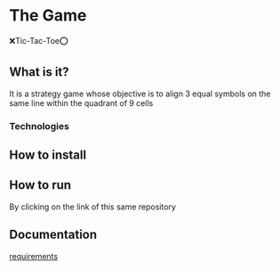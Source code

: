 # The Game
❌Tic-Tac-Toe⭕

## What is it?
It is a strategy game whose objective is to align 3 equal symbols on the same line within the quadrant of 9 cells

### Technologies


## How to install

## How to run
By clicking on the link of this same repository

## Documentation

[requirements](./docs/readme.md)
